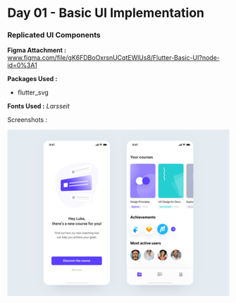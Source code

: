 # Day 01 - Basic UI Implementation

### Replicated UI Components 

**Figma Attachment :** www.figma.com/file/gK6FDBoOxrsnUCqtEWlUs8/Flutter-Basic-UI?node-id=0%3A1

**Packages Used :**
- flutter_svg

**Fonts Used :** *Larsseit*

Screenshots : 

<img src="./assets/images/Day 01.svg">

